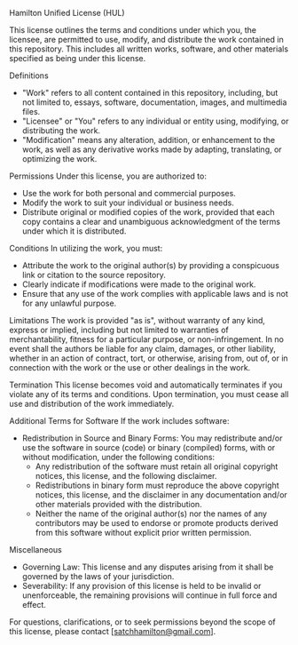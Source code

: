 Hamilton Unified License (HUL)

This license outlines the terms and conditions under which you, the licensee, are permitted to use, modify, and distribute the work contained in this repository. This includes all written works, software, and other materials specified as being under this license.

Definitions
- "Work" refers to all content contained in this repository, including, but not limited to, essays, software, documentation, images, and multimedia files.
- "Licensee" or "You" refers to any individual or entity using, modifying, or distributing the work.
- "Modification" means any alteration, addition, or enhancement to the work, as well as any derivative works made by adapting, translating, or optimizing the work.

Permissions
Under this license, you are authorized to:
- Use the work for both personal and commercial purposes.
- Modify the work to suit your individual or business needs.
- Distribute original or modified copies of the work, provided that each copy contains a clear and unambiguous acknowledgment of the terms under which it is distributed.

Conditions
In utilizing the work, you must:
- Attribute the work to the original author(s) by providing a conspicuous link or citation to the source repository.
- Clearly indicate if modifications were made to the original work.
- Ensure that any use of the work complies with applicable laws and is not for any unlawful purpose.

Limitations
The work is provided "as is", without warranty of any kind, express or implied, including but not limited to warranties of merchantability, fitness for a particular purpose, or non-infringement. In no event shall the authors be liable for any claim, damages, or other liability, whether in an action of contract, tort, or otherwise, arising from, out of, or in connection with the work or the use or other dealings in the work.

Termination
This license becomes void and automatically terminates if you violate any of its terms and conditions. Upon termination, you must cease all use and distribution of the work immediately.

Additional Terms for Software
If the work includes software:
- Redistribution in Source and Binary Forms: You may redistribute and/or use the software in source (code) or binary (compiled) forms, with or without modification, under the following conditions:
  - Any redistribution of the software must retain all original copyright notices, this license, and the following disclaimer.
  - Redistributions in binary form must reproduce the above copyright notices, this license, and the disclaimer in any documentation and/or other materials provided with the distribution.
  - Neither the name of the original author(s) nor the names of any contributors may be used to endorse or promote products derived from this software without explicit prior written permission.

Miscellaneous
- Governing Law: This license and any disputes arising from it shall be governed by the laws of your jurisdiction.
- Severability: If any provision of this license is held to be invalid or unenforceable, the remaining provisions will continue in full force and effect.

For questions, clarifications, or to seek permissions beyond the scope of this license, please contact [satchhamilton@gmail.com].

